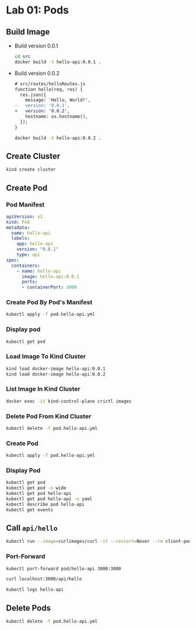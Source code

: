 # Lab 01: Pods

## Build Image

- Build version 0.0.1

  ```sh
  cd src
  docker build -t hello-api:0.0.1 .
  ```

- Build version 0.0.2

  ```diff
  # src/routes/helloRoutes.js
  function hello(req, res) {
    res.json({
      message: 'Hello, World!',
  -   version: '0.0.1',
  +   version: '0.0.2',
      hostname: os.hostname(),
    });
  }
  ```

    ```sh
  docker build -t hello-api:0.0.2 .
  ```

## Create Cluster

```sh
kind create cluster
```

## Create Pod

### Pod Manifest

```yaml
apiVersion: v1
kind: Pod
metadata:
  name: hello-api
  labels:
    app: hello-api
    version: "0.0.1"
    type: api
spec:
  containers:
    - name: hello-api
      image: hello-api:0.0.1
      ports:
      - containerPort: 3000
```

### Create Pod By Pod's Manifest

```sh
kubectl apply -f pod.hello-api.yml
```

### Display pod

```sh
kubectl get pod
```

### Load Image To Kind Cluster

```sh
kind load docker-image hello-api:0.0.1
kind load docker-image hello-api:0.0.2
```

### List Image In Kind Cluster

```sh
docker exec -it kind-control-plane crictl images
```

### Delete Pod From Kind Cluster

```sh
kubectl delete -f pod.hello-api.yml
```

### Create Pod

```sh
kubectl apply -f pod.hello-api.yml
```

### Display Pod

```sh
kubectl get pod
kubectl get pod -o wide
kubectl get pod hello-api
kubectl get pod hello-api -o yaml
kubectl describe pod hello-api
kubectl get events
```

## Call `api/hello`

```sh
kubectl run --image=curlimages/curl -it --restart=Never --rm client-pod curl 10.244.0.7:3000/api/hello
```

### Port-Forward

```sh
kubectl port-forward pod/hello-api 3000:3000
```

```sh
curl localhost:3000/api/hello
```

```sh
kubectl logs hello-api
```

## Delete Pods

```sh
kubectl delete -f pod.hello-api.yml
```